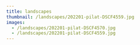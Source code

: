 ```yaml
---
title: landscapes
thumbnail: /landscapes/202201-pilat-DSCF4559.jpg
images:
  - /landscapes/202201-pilat-DSCF4570.jpg
  - /landscapes/202201-pilat-DSCF4559.jpg
---
```


